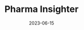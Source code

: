 ---
date: 2023-06-15
published: true
priority: 7
title: "Pharma Insighter"
description: "szata graficzna dla rozwiązania marki Data Wizards"
tags: graphic+design visual+identity 
thumbnail: '/design/PI/pi1.webp'
time_period: 
page: design

content_layout:


  - section_layout: 2col
    columns:
      - type: image
        url: '/design/PI/pi1.webp'
        width:
        height:
      - type: text
        content: |
          # Pharma Insighter <br> 
          ## Narzędzie dla branży farmaceutycznej <br> <br>
          ## **Zakres prac:**
          - zaprojektowanie szaty graficznej narzędzia, spójnej z marką Data Wizards <br> 
          {: .paragraph-normal}
      
  
    
        title: 

  - section_layout: 2col
    images:
      - caption: 
        description:
        url: '/design/PI/pi2.png'
        width:
        height:

      - caption: 
        description: 
        url: '/design/PI/pi3.png'
        width:
        height:   

  - section_layout: 1col
    columns:
      - type: image
        url: '/design/PI/pi4.png'
        caption: 

   
---